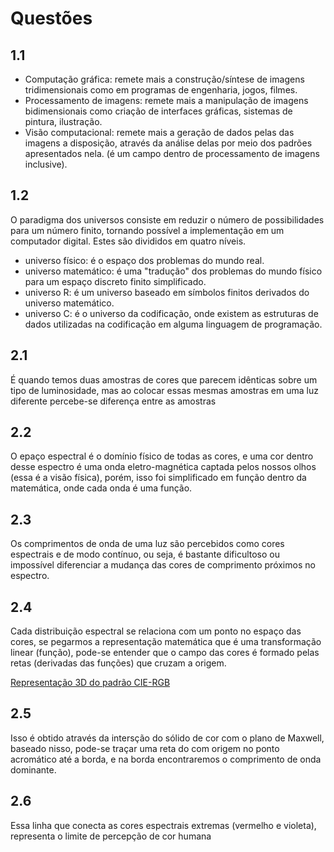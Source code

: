 # Questões

## 1.1

- Computação gráfica: remete mais a construção/síntese de imagens tridimensionais como em programas de engenharia, jogos, filmes.
- Processamento de imagens: remete mais a manipulação de imagens bidimensionais como criação de interfaces gráficas, sistemas de pintura, ilustração.
- Visão computacional: remete mais a geração de dados pelas das imagens a disposição, através da análise delas por meio dos padrões apresentados nela. (é um campo dentro de processamento de imagens inclusive).

## 1.2

O paradigma dos universos consiste em reduzir o número de possibilidades para um número finito, tornando possível a implementação em um computador digital. Estes são divididos em quatro níveis.

- universo físico: é o espaço dos problemas do mundo real.
- universo matemático: é uma "tradução" dos problemas do mundo físico para um espaço discreto finito simplificado.
- universo R: é um universo baseado em símbolos finitos derivados do universo matemático.
- universo C: é o universo da codificação, onde existem as estruturas de dados utilizadas na codificação em alguma linguagem de programação.

## 2.1

É quando temos duas amostras de cores que parecem idênticas sobre um tipo de luminosidade, mas ao colocar essas mesmas amostras em uma luz diferente percebe-se diferença entre as amostras

## 2.2

O epaço espectral é o domínio físico de todas as cores, e uma cor dentro desse espectro é uma onda eletro-magnética captada pelos nossos olhos (essa é a visão física), porém, isso foi simplificado em função dentro da matemática, onde cada onda é uma função.

## 2.3

Os comprimentos de onda de uma luz são percebidos como cores espectrais e de modo contínuo, ou seja, é bastante dificultoso ou impossível diferenciar a mudança das cores de comprimento próximos no espectro.

## 2.4

Cada distribuição espectral se relaciona com um ponto no espaço das cores, se pegarmos a representação matemática que é uma transformação linear (função), pode-se entender que o campo das cores é formado pelas retas (derivadas das funções) que cruzam a origem.

[Representação 3D do padrão CIE-RGB](https://habrastorage.org/storage2/1e2/ef1/ee0/1e2ef1ee0d5d8ce43a7017ff097435e3.png)

## 2.5

Isso é obtido através da intersção do sólido de cor com o plano de Maxwell, baseado nisso, pode-se traçar uma reta do com origem no ponto acromático até a borda, e na borda encontraremos o comprimento de onda dominante.

## 2.6

Essa linha que conecta as cores espectrais extremas (vermelho e violeta), representa o limite de percepção de cor humana
